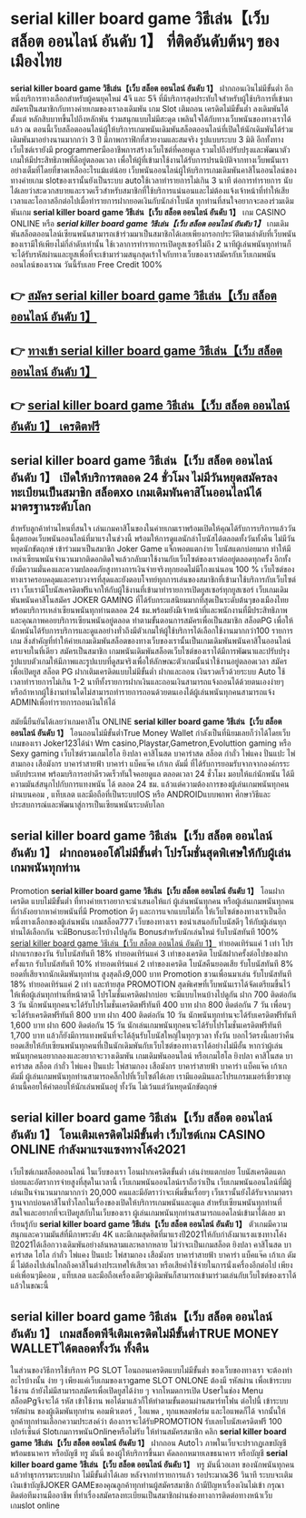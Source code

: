 # serial killer board game วิธีเล่น【เว็บ สล็อต ออนไลน์ อันดับ 1】  ที่ติดอันดับต้นๆ ของเมืองไทย

**serial killer board game วิธีเล่น【เว็บ สล็อต ออนไลน์ อันดับ 1】** ฝากถอนเงินไม่มีขั้นต่ำ  อีกหนึ่งบริการทางเลือกสำหรับผู้คนยุคใหม่ 4จี และ 5จี ที่มีบริการสุดประทับใจสำหรับผู้ใช้บริการที่เข้ามาสมัครเป็นสมาชิกกับทางค่ายเกมของเราลงเดิมพัน เกม Slot  เติมถอน เครดิตไม่มีขั้นต่ำ ลงเดิมพันได้ตั้งแต่ หลักสิบบาทขึ้นไปถึงหลักพัน ร่วมสนุกแบบไม่มีสะดุด เพลินใจได้กับทางเว็บพนันของทางเราได้แล้ว ณ ตอนนี้เว็บสล็อตออนไลน์ผู้ให้บริการเกมพนันเดิมพันสล็อตออนไลน์ที่เปิดให้นักเดิมพันได้ร่วมเดิมพันมาอย่างนานมากกว่า 3 ปี มีภาพกราฟิกที่สวยงามและสมจริง รูปแบบระบบ 3 มิติ
อีกทั้งทางเว็บไซต์เรายังมี programmerมืออาชีพการสร้างเว็บไซต์ที่คอยดูเล  รวมไปถึงปรับปรุงและพัฒนาตัวเกมให้มีประสิทธิภาพที่ดีอยู่ตลอดเวลา เพื่อให้ผู้ที่เข้ามาใช้งานได้รับการปรนนิบัติจากทางเว็บพนันเราอย่างเต็มที่โดยที่ขาดเหลืออะไรแม้แต่น้อย เว็บพนันออนไลน์ผู้ให้บริการเกมเดิมพันคาสิโนออนไลน์ของทางค่ายเกม slotของเรานั้นยังเป็นระบบ autoใช้เวลาทำรายการไม่เกิน 3 นาที ต่อการทำรายการ นับได้เลยว่าสะดวกสบายและรวดเร็วสำหรับสมาชิกที่ใช้บริการแน่นอนและไม่ต้องแจ้งเจ้าหน้าที่ทำให้เสียเวลาและโอกาสอีกต่อไปเมื่อทำรายการฝากยอดเงินกับนักล่าโบนัส
ทุกท่านที่สนใจอยากจะลองร่วมเดิมพันเกม **serial killer board game วิธีเล่น【เว็บ สล็อต ออนไลน์ อันดับ 1】** เกม CASINO ONLINE หรือ ***serial killer board game วิธีเล่น【เว็บ สล็อต ออนไลน์ อันดับ 1】*** เกมเดิมพันสล็อตออนไลน์เซียนพนันสามารถเข้าร่วมมาเป็นสมาชิกได้เลยเพียงกรอกประวัติตามลำดับที่เว็บพนันของเรามีให้เพียงไม่กี่ลำดับเท่านั้น ใช้เวลาการทำรายการเปิดยูสเซอร์ไม่ถึง 2 นาทีผู้เล่นพนันทุกท่านก็จะได้รับรหัสผ่านและยูสเพื่อที่จะเข้ามาร่วมสนุกสุดเร้าใจกับทางเว็บของเราสมัครกับเว็บเกมพนันออนไลน์ของเราณ วันนี้รับเลย Free Credit 100%

## 👉 [สมัคร serial killer board game วิธีเล่น【เว็บ สล็อต ออนไลน์ อันดับ 1】](https://archa888.com/)
## 👉 [ทางเข้า serial killer board game วิธีเล่น【เว็บ สล็อต ออนไลน์ อันดับ 1】](https://archa888.com/)
## 👉 [serial killer board game วิธีเล่น【เว็บ สล็อต ออนไลน์ อันดับ 1】 เครดิตฟรี](https://archa888.com/)

## serial killer board game วิธีเล่น【เว็บ สล็อต ออนไลน์ อันดับ 1】 เปิดให้บริการตลอด  24 ชั่วโมง ไม่มีวันหยุดสมัครลงทะเบียนเป็นสมาชิก สล็อตxo เกมเดิมพันคาสิโนออนไลน์ได้มาตรฐานระดับโลก

สำหรับลูกค้าท่านไหนที่สนใจ เล่นเกมคาสิโนของในค่ายเกมเราพร้อมเปิดให้คุณได้รับการบริการแล้ววันนี้สุดยอดเว็บพนันออนไลน์ที่มาแรงในช่วงนี้ พร้อมให้การดูแลนักล่าโบนัสได้ตลอดทั้งวันทั้งคืน ไม่มีวันหยุดนักขัตฤกษ์ เข้าร่วมมาเป็นสมาชิก Joker Game แจ็กพอตแตกง่าย โบนัสแตกบ่อยมาก ทำให้มีเหล่าเซียนพนันจำนวนมากติดอกติดใจแล้วกลับมาใช้งานกับเว็บไซต์ของเราต่ออยู่ตลอดทุกครั้ง อีกทั้งยังมีความมั่นคงและความปลอดภัยสูงทางการเงินจ่ายจริงทุกยอดไม่มีโกงแน่นอน 100 % เว็บไซต์ของทางเราครอบคลุมและครบวงจรที่สุดและยังตอบโจทย์ทุกการเล่นของสมาชิกที่เข้ามาใช้บริการกับเว็บไซต์เรา
เว็บเรามีโบนัสเครดิตฟรีแจกให้กับผู้ใช้งานที่เข้ามาทำรายการเปิดยูสเซอร์ทุกยูสเซอร์ เว็บเกมเดิมพันพนันคาสิโนสมัคร JOKER GAMING ที่ได้รับกระแสนิยมมากที่สุดเป็นระดับต้นๆของเมืองไทย พร้อมบริการเหล่าเซียนพนันทุกท่านตลอด 24 ชม.พร้อมยังมีเจ้าหน้าที่และพนักงานที่มีประสิทธิภาพและคุณภาพคอยบริการเซียนพนันอยู่ตลอด ทำตามขั้นตอนการสมัครเพื่อเป็นสมาชิก สล็อตPG เพื่อให้นักพนันได้รับการบริการและดูแลอย่างทั่วถึงมีตัวเกมให้ผู้ใช้บริการได้เลือกใช้งานมากกว่า100 รายการเกม
สิ่งสำคัญที่ทำให้ค่ายเกมเดิมพันสล็อตของทางเว็บของเรานั้นเป็นเกมเดิมพันพนันคาสิโนออนไลน์ครบจบในที่เดียว สมัครเป็นสมาชิก  เกมพนันเดิมพันสล็อตเว็บไซต์ของเราได้มีการพัฒนาและปรับปรุงรูปแบบตัวเกมให้มีภาพและรูปแบบที่ดูสมจริงเพื่อให้ลักษณะตัวเกมนั้นน่าใช้งานอยู่ตลอดเวลา สมัครเพื่อเปิดยูส สล็อต PG ฝากเติมเครดิตแบบไม่มีขั้นต่ำ ฝากและถอน เงินรวดเร็วด้วยระบบ Auto ใช้เวลาทำรายการไม่เกิน 1-2 นาทีทั้งรายการฝากเงินและถอนเงินสามารถแจ้งถอนได้ด้วยตนเองง่ายๆ หรือถ้าหากผู้ใช้งานท่านใดไม่สามารถทำรายการถอนด้วยตนเองได้ผู้เล่นพนันทุกคนสามารถแจ้ง ADMINเพื่อทำรายการถอนเงินให้ได้

สมัยนี้ยืนยันได้เลยว่าเกมคาสิโน ONLINE **serial killer board game วิธีเล่น【เว็บ สล็อต ออนไลน์ อันดับ 1】** โอนถอนไม่มีขั้นต่ำTrue Money Wallet กำลังเป็นที่นิยมเลยก็ว่าได้โดยเว็บเกมของเรา Joker123ได้นำ  Wm casino,Playstar,Gametron,Evoluttion gaming หรือ Sexy gaming เว็บไซต์รวมเกมไฮโล ยิงปลา คาสิโนสด บาคาร่าสด สล็อต กำถั่ว ไพ่แคง ปั่นแปะ ไพ่สามกอง เสือมังกร บาคาร่าสายฟ้า บาคาร่า แบ็คแจ๊ค เก้าเก ดัมมี่ ที่ได้รับการยอมรับจากจากองค์กรระบดับประเทศ พร้อมบริการอย่าดีรวดเร็วทันใจคอยดูแล ตลอดเวลา 24 ชั่วโมง มอบให้แก่นักพนัน ได้มีความมันส์สนุกไปกับการแทงพนัน ได้ ตลอด 24 ชม. แล้วแต่ความต้องการของผู้เล่นเกมพนันทุกคนผ่านบนคอม , แท็บเลต และมือถือที่เป็นระบบIOS หรือ ANDROIDแบบพกพา ศึกษาวิธีและประสบการณ์และพัฒนาสู่การเป็นเซียนพนันระบดับโลก

## serial killer board game วิธีเล่น【เว็บ สล็อต ออนไลน์ อันดับ 1】 ฝากถอนออโต้ไม่มีขั้นต่ำ โปรโมชั่นสุดพิเศษให้กับผู้เล่นเกมพนันทุกท่าน

 Promotion  **serial killer board game วิธีเล่น【เว็บ สล็อต ออนไลน์ อันดับ 1】** โอนฝากเครดิต แบบไม่มีขั้นต่ำ ที่ทางค่ายเราอยากจะนำเสนอให้แก่  ผู้เล่นพนันทุกคน หรือผู้เล่นเกมพนันทุกคนที่กำลังอยากหาค่ายพนันที่มี  Promotion ดีๆ และการแจกแบบไม่กั๊ก ให้เว็บไซต์ของทางเราเป็นอีกหนึ่งทางเลือกของผู้เล่นพนัน เกมสล็อต777 เว็บของทางเรา ขอนำเสนอกับโบนัสดีๆ ให้กับผู้เล่นทุกท่านได้เลือกกัน จะมีBonusอะไรบ้างไปดูกัน
Bonusสำหรับนักเล่นใหม่ รับโบนัสทันที 100% [serial killer board game วิธีเล่น【เว็บ สล็อต ออนไลน์ อันดับ 1】](https://archa888.com/) ทำยอดเทิร์นแค่ 1 เท่า
โปรฝากแรกของวัน รับโบนัสทันที 18% ทำยอดเทิร์นแค่ 3 เท่าของเครดิต
โบนัสฝากครั้งต่อไปของฝากครั้งแรก รับโบนัสทันที 10% ทำยอดเทิร์นแค่ 2 เท่าของเครดิต
โบนัสคืนยอดเสีย รับโบนัสทันที 8% ยอดที่เสียจากนักเดิมพันทุกท่าน สูงสุดถึง9,000 บาท
 Promotion ชวนเพื่อนมาเล่น รับโบนัสทันที 18% ทำยอดเทิร์นแค่ 2 เท่า
และท้ายสุด PROMOTION สุดพิเศษที่เว็บพนันเราได้จัดเตรียมขึ้นไว้ให้เพื่อผู้เล่นทุกท่านที่หน้าตาดี โปรโมชั่นเครดิตฝากบ่อย จะมีแบบไหนบ้างไปดูกัน
ฝาก 700 ติดต่อกัน 3 วัน นักพนันทุกคนจะได้รับโปรโมชั่นเครดิตฟรีทันที 400 บาท
ฝาก 800 ติดต่อกัน 7 วัน เพื่อนๆจะได้รับเครดิตฟรีทันที 800 บาท
ฝาก 400 ติดต่อกัน 10 วัน นักพนันทุกท่านจะได้รับเครดิตฟรีทันที 1,600 บาท
ฝาก 600 ติดต่อกัน 15 วัน นักเล่นเกมพนันทุกคนจะได้รับโปรโมชั่นเครดิตฟรีทันที 1,700 บาท
แล้วก็ยังมีการแทงพนันที่จะได้ลุ้นรับโบนัสใหญ่ในทุกๆเวลา ทั้งวัน บอกไว้ตรงนี้เลยว่าคืนยอดเสียให้กับเซียนพนันทุกคนที่เป็นนักเดิมพันกับเว็บไซต์ของทางเราได้อย่างไม่มีอั้น หากว่าผู้เล่นพนันทุกคนอยากลองและอยากจะวางเดิมพัน เกมเดิมพันออนไลน์ หรือเกมไฮโล ยิงปลา คาสิโนสด บาคาร่าสด สล็อต กำถั่ว ไพ่แคง ปั่นแปะ ไพ่สามกอง เสือมังกร บาคาร่าสายฟ้า บาคาร่า แบ็คแจ๊ค เก้าเก ดัมมี่ ผู้เล่นเกมพนันทุกท่านสามารถคลิ๊กไปที่เว็บไซต์ได้เลย เรามีแอดมินและโปรแกรมเมอร์เชี่ยวชาญด้านนี้คอยให้คำตอบให้นักเล่นพนันอยู่ ทั้งวัน ไม่เว้นแต่วันหยุดนักขัตฤกษ์

## serial killer board game วิธีเล่น【เว็บ สล็อต ออนไลน์ อันดับ 1】 โอนเติมเครดิตไม่มีขั้นต่ำ  เว็บไซต์เกม CASINO ONLINE กำลังมาแรงแซงทางโค้ง2021

เว็บไซต์เกมสล็อตออนไลน์ ในเว็บของเรา โอนฝากเครดิตขั้นต่ำ เล่นง่ายแตกบ่อย โบนัสเครดิตแตกบ่อยและอัตราการจ่ายสูงที่สุดในเวลานี้ เว็บเกมพนันออนไลน์เราถือว่าเป็น เว็บเกมพนันออนไลน์ที่มีผู้เล่นเป็นจำนวนมากมากกว่า 20,000 คนและมีอัตราว่าจะเพิ่มขึ้นเรื่อยๆ เว็บเรานั้นยังได้รับจากมาตราฐานจากบ่อนคาสิโนทั่วโลกในเรื่องของเปิดให้บริการเกมพนันและดูแล สำหรับเซียนพนันทุกท่านที่สนใจและอยากที่จะเปิดยูสกับในเว็บของเรา ผู้เล่นเกมพนันทุกท่านสามารถแอดไลน์เข้ามาได้เลย
	มาเรียนรู้กับ **serial killer board game วิธีเล่น【เว็บ สล็อต ออนไลน์ อันดับ 1】** ตัวเกมมีความสนุกและความมันส์ที่มีภาพระดับ 4K และมีเกมสุดฮิตที่มาแรงปี2021ให้กับกำลังมาแรงแซงทางโค้งปี2021ได้เลือกวางเดิมพันอย่างล้นหลามและหลากหลาย  ไม่ว่าจะเป็นเกมสล็อต ยิงปลา คาสิโนสด บาคาร่าสด ไฮโล กำถั่ว ไพ่แคง ปั่นแปะ ไพ่สามกอง เสือมังกร บาคาร่าสายฟ้า บาคาร่า แบ็คแจ๊ค เก้าเก ดัมมี่ ไม่ต้องไปเล่นไกลถึงคาสิโนต่างประเทศให้เสียเวลา หรือเสียค่าใช้จ่ายในการนั่งเครื่องอีกต่อไป เพียงแค่เพื่อนๆมีคอม , แท็บเลต และมือถือเครื่องเดียวผู้เดิมพันก็สามารถเข้ามาร่วมเล่นกับเว็บไซต์ของเราได้แล้วในขณะนี้

## serial killer board game วิธีเล่น【เว็บ สล็อต ออนไลน์ อันดับ 1】 เกมสล็อตพีจีเติมเครดิตไม่มีขั้นต่ำTRUE MONEY WALLETได้ตลอดทั้งวัน ทั้งคืน

ในส่วนของวิธีการใช้บริการ PG SLOT โอนถอนเครดิตแบบไม่มีขั้นต่ำ ของเว็บของทางเรา จะต้องทำอะไรบ้างนั้น ง่าย ๆ เพียงแค่เว็บเกมของเราgame SLOT ONLONE ต้องมี รหัสผ่าน เพื่อเข้าระบบใช้งาน ถ้ายังไม่มีสามารถสมัครเพื่อเปิดยูสได้ง่าย ๆ จากโหมดการเปิด Userในช่อง Menu สล็อตPgจึงจะได้ รหัส เข้าใช้งาน พอได้มาแล้วก็ให้ทำตามขั้นตอนผ่านสมาร์ทโฟน ต่อไปนี้
เข้าระบบ รหัสผ่าน  ของผู้เดิมพันทุกท่าน คอมพิวเตอร์ , ไอแพด , ทุกแพลตฟอร์ม และไอแพดก็ได้
จากนั้นให้ลูกค้าทุกท่านเลือกความประสงค์ว่า ต้องการจะได้รับPROMOTION รับเลยโบนัสเครดิตฟรี 100 เปอร์เซ็นต์ SlotเกมการพนันOnlineหรือไม่รับ
ให้ท่านสมัครสมาชิก คลิก **serial killer board game วิธีเล่น【เว็บ สล็อต ออนไลน์ อันดับ 1】** ฝากถอน Autoไว ภาพในเว็บจะปรากฏเลขบัญชีพร้อมธนาคาร หรือบัญชี ทรู มันนี่ ของผู้ให้บริการขึ้นมา
คัดลอกหมายเลขธนาคาร หรือบัญชี **serial killer board game วิธีเล่น【เว็บ สล็อต ออนไลน์ อันดับ 1】** ทรู มันนี่วอเลท ของนักพนันทุกคน แล้วทำธุรกรรมระบบฝาก ไม่มีขั้นต่ำได้เลย
หลังจากทำรายการแล้ว รอประมาณ36 วินาที ระบบจะเติมเงินเข้าบัญชีJOKER GAMEของคุณลูกค้าทุกท่านผู้สมัครสมาชิก
ถ้ามีปัญหาเรื่องเงินไม่เข้า กรุณาติดต่อทีมงานมืออาชีพ ที่ทำเรื่องสมัครลงทะเบียนเป็นสมาชิกผ่านช่องทางการติดต่อทางหน้าเว็บเกมslot online


